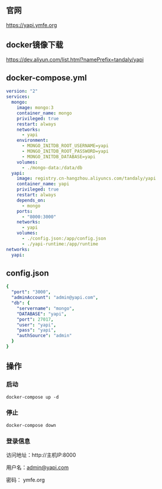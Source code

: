 
## 官网

https://yapi.ymfe.org

## docker镜像下载

https://dev.aliyun.com/list.html?namePrefix=tandaly/yapi

## docker-compose.yml
```yml
version: "2"
services:
  mongo:
    image: mongo:3
    container_name: mongo
    privileged: true
    restart: always
    networks:
      - yapi
    environment:
      - MONGO_INITDB_ROOT_USERNAME=yapi
      - MONGO_INITDB_ROOT_PASSWORD=yapi
      - MONGO_INITDB_DATABASE=yapi
    volumes:
      - ./mongo-data:/data/db
  yapi:
    image: registry.cn-hangzhou.aliyuncs.com/tandaly/yapi
    container_name: yapi
    privileged: true
    restart: always
    depends_on:
      - mongo
    ports:
      - "8000:3000"
    networks:
      - yapi
    volumes:
      - ./config.json:/app/config.json
      - ./yapi-runtime:/app/runtime
networks:
  yapi:
```

## config.json

```yml
{
  "port": "3000",
  "adminAccount": "admin@yapi.com",
  "db": {
    "servername": "mongo",
    "DATABASE": "yapi",
    "port": 27017,
    "user": "yapi",
    "pass": "yapi",
    "authSource": "admin"
  }
}
```

## 操作

### 启动

```shell
docker-compose up -d
```

### 停止

```shell
docker-compose down
```

### 登录信息

访问地址：http://主机IP:8000

用户名：admin@yapi.com

密码： ymfe.org
